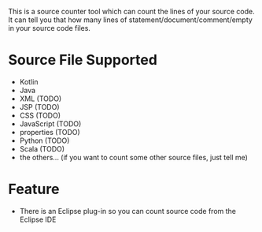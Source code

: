 This is a source counter tool which can count the lines of your source code.
It can tell you that how many lines of statement/document/comment/empty in your source code files.


Source File Supported
===========
- Kotlin
- Java
- XML (TODO)
- JSP (TODO)
- CSS (TODO)
- JavaScript (TODO)
- properties (TODO)
- Python (TODO)
- Scala (TODO)
- the others... (if you want to count some other source files, just tell me)


Feature
===========
- There is an Eclipse plug-in so you can count source code from the Eclipse IDE
